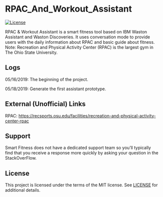 RPAC_And_Workout_Assistant
=======================
[![License](https://img.shields.io/badge/license-MIT-blue.svg)](https://github.com/Chulong-Li/RPAC_And_Work_Assistant/blob/master/LICENSE.md)

RPAC & Workout Assistant is a smart fitness tool based on IBM Waston Assistant and Waston Discoveries. It uses conversation mode to provide users with the daily information about RPAC and basic guide about fitness. Note: Recreation and Physical Activity Center (RPAC) is the largest gym in The Ohio State University.

Logs
---

05/16/2019: The beginning of the project.

05/18/2019: Generate the first assistant prototype.

External (Unofficial) Links
---------------------------

RPAC: https://recsports.osu.edu/facilities/recreation-and-physical-activity-center-rpac

Support
-------
Smart Fitness does not have a dedicated support team so you’ll typically find that you receive a response more quickly by asking your question in the StackOverFlow.

License
-------

This project is licensed under the terms of the MIT license. See [LICENSE](https://github.com/Chulong-Li/RPAC_And_Work_Assistant/blob/master/LICENSE.md) for additional details.

